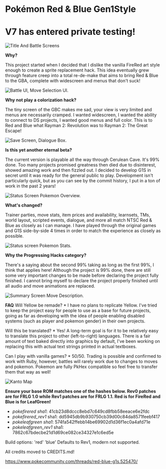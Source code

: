# Pokémon Red & Blue Gen1Style
# V7 has entered private testing!

![](https://gitlab.com/xyifer12/firered_gen1style/-/raw/master/ImagesAndStuff/BulkPromoTitleAndBattle.png "Title And Battle Screens")

**Why?**

This project started when I decided that I dislike the vanilla FireRed art style enough to create a sprite replacement hack.
This idea eventually grew through feature creep into a total re-de-make that aims to bring Red & Blue to the GBA, complete with widescreen and menus that don't suck!

![](https://gitlab.com/xyifer12/firered_gen1style/-/raw/master/ImagesAndStuff/BulkPromoTowns.png "Battle UI, Move Selection UI.")

**Why not play a colorization hack?**

The tiny screen of the GBC makes me sad, your view is very limited and menus are necessarily cramped. I wanted widescreen, I wanted the ability to connect to DS projects, I wanted good menus and full color.
This is to Red and Blue what Rayman 2: Revolution was to Rayman 2: The Great Escape!

![](https://gitlab.com/xyifer12/firered_gen1style/-/raw/master/ImagesAndStuff/BulkPromoAdventure.png "Save Screen, Dialogue Box.")

**Is this yet another eternal beta?**

The current version is playable all the way through Cerulean Cave. It's 99% done.
Too many projects promised greatness then died due to disinterest, showed amazing work and then fizzled out.
I decided to develop G1S in secret until it was ready for the general public to play.
Development isn't particularly quick, but as you can see by the commit history, I put in a ton of work in the past 2 years!

![](https://gitlab.com/xyifer12/firered_gen1style/-/raw/master/ImagesAndStuff/BulkPromoMenu.png "Status Screen Pokemon Overview.")

**What's changed?**

Trainer parties, move stats, item prices and availability, learnsets, TMs, world layout, scripted events, dialogue, and more all match NTSC Red & Blue as closely as I can manage. I have played through the original games and G1S side-by-side 4 times in order to match the experience as closely as possible.

![](https://gitlab.com/xyifer12/firered_gen1style/-/raw/master/ImagesAndStuff/BulkPromoPokedex.png "Status screen Pokemon Stats.")

**Why the Progressing Hacks category?**

There's a saying about the second 99% taking as long as the first 99%, I think that applies here!
Although the project is 99% done, there are still some very important changes to be made before declaring the project fully finished. 
I cannot bring myself to declare the project properly finished until all audio and move animations are replaced.

![](https://gitlab.com/xyifer12/firered_gen1style/-/raw/master/ImagesAndStuff/BulkPromoParty.png "Summary Screen Move Description.")

**FAQ**
Will Yellow be remade? * I have no plans to replicate Yellow. I've tried to keep the project easy for people to use as a base for future projects, going as far as developing with the idea of people enabling disabled systems (such as player and pokemon gender) in their own projects.

Will this be translated? *  Yes! A long-term goal is for it to be relatively easy to translate this project to other (left-to-right) languages. There is a fair amount of text baked directly into graphics by default, I've been working on replacing this with actual text strings printed in actual textboxes.

Can I play with vanilla games? * 50/50. Trading is possible and confirmed to work with Ruby, however, battles will rarely work due to changes to moves and pokemon. Pokemon are fully PkHex compatible so feel free to transfer them that way as well!

![](https://gitlab.com/xyifer12/firered_gen1style/-/raw/master/ImagesAndStuff/Overworld_V1.png "Kanto Map")

**Ensure your base ROM matches one of the hashes below. Rev0 patches are for FRLG 1.0 while Rev1 patches are for FRLG 1.1. Red is for FireRed and Blue is for LeafGreen!**
- _pokefirered sha1_: 41cb23d8dccc8ebd7c649cd8fbb58eeace6e2fdc
- _pokefirered_rev1_ sha1: dd5945db9b930750cb39d00c84da8571feebf417
- _pokeleafgreen sha1_: 574fa542ffebb14be69902d1d36f1ec0a4afd71e
- _pokeleafgreen_rev1_ sha1: 7862c67bdecbe21d1d69ce082ce34327e1c6ed5e

Build options: 'red' 'blue'
Defaults to Rev1, modern not supported.

All credits moved to CREDITS.md!

https://www.pokecommunity.com/threads/red-blue-g1s.525470/